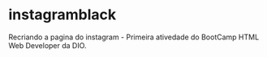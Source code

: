 # instagramblack
Recriando a pagina do instagram - Primeira ativedade do BootCamp HTML Web Developer da DIO.
